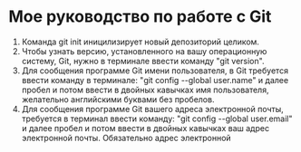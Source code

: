 # Мое руководство по работе с Git
1. Команда git init иницилизирует новый депозиторий целиком.
2. Чтобы узнать версию, установленного на вашу операционную систему, Git, нужно в терминале ввести команду "git version".
3. Для сообщения программе Git имени пользователя, в Git требуется ввести команду в терминале: "git config --global user.name" и далее пробел и потом ввести в двойных кавычках имя пользователя, желательно английскими буквами без пробелов.
4. Для сообщения программе Git вашего адреса электронной почты, требуется в терминал ввести команду: "git config --global user.email" и далее пробел и потом ввести в двойных кавычках ваш адрес электронной почты. Обязательно адрес электронной 